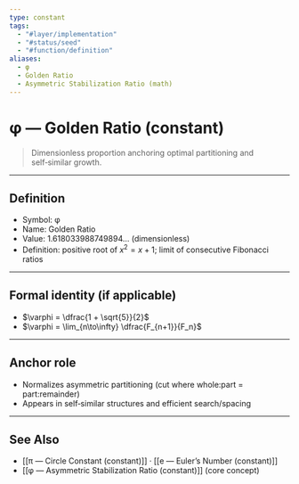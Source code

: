 ```yaml
---
type: constant
tags:
  - "#layer/implementation"
  - "#status/seed"
  - "#function/definition"
aliases:
  - φ
  - Golden Ratio
  - Asymmetric Stabilization Ratio (math)
---
```


# φ — Golden Ratio (constant)

> Dimensionless proportion anchoring optimal partitioning and self‑similar growth.

---

## Definition

- Symbol: φ
- Name: Golden Ratio
- Value: 1.618033988749894… (dimensionless)
- Definition: positive root of $x^2 = x + 1$; limit of consecutive Fibonacci ratios

---

## Formal identity (if applicable)

- $\varphi = \dfrac{1 + \sqrt{5}}{2}$
- $\varphi = \lim_{n\to\infty} \dfrac{F_{n+1}}{F_n}$

---

## Anchor role

- Normalizes asymmetric partitioning (cut where whole:part = part:remainder)
- Appears in self‑similar structures and efficient search/spacing

---

## See Also

- [[π — Circle Constant (constant)]] · [[e — Euler’s Number (constant)]]
- [[φ — Asymmetric Stabilization Ratio (constant)]] (core concept)

